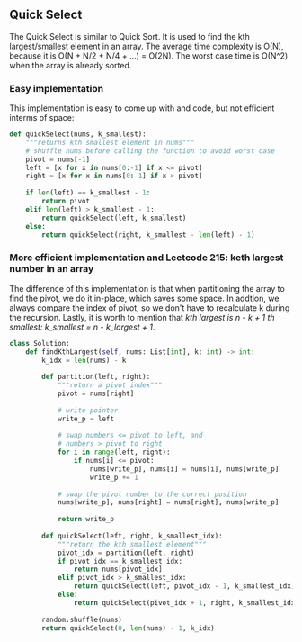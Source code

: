 ## Quick Select
The Quick Select is similar to Quick Sort. It is used to find the kth largest/smallest element in an array. The average time complexity is O(N), because it is O(N + N/2 + N/4 + ...) = O(2N). The worst case time is O(N^2) when the array is already sorted.

### Easy implementation
This implementation is easy to come up with and code, but not efficient interms of space:
```python
def quickSelect(nums, k_smallest):
    """returns kth smallest element in nums"""
    # shuffle nums before calling the function to avoid worst case
    pivot = nums[-1]
    left = [x for x in nums[0:-1] if x <= pivot]
    right = [x for x in nums[0:-1] if x > pivot]
    
    if len(left) == k_smallest - 1:
        return pivot
    elif len(left) > k_smallest - 1:
        return quickSelect(left, k_smallest)
    else:
        return quickSelect(right, k_smallest - len(left) - 1)
```

### More efficient implementation and Leetcode 215: keth largest number in an array
The difference of this implementation is that when partitioning the array to find the pivot, we do it in-place, which saves some space. In addtion, we always compare the index of pivot, so we don't have to recalculate k during the recursion. Lastly, it is worth to mention that *kth largest is n - k + 1 th smallest: k_smallest = n - k_largest + 1*.
```python
class Solution:
    def findKthLargest(self, nums: List[int], k: int) -> int:
        k_idx = len(nums) - k
        
        def partition(left, right):
            """return a pivot index"""
            pivot = nums[right]
            
            # write pointer
            write_p = left
            
            # swap numbers <= pivot to left, and
            # numbers > pivot to right
            for i in range(left, right):
                if nums[i] <= pivot:
                    nums[write_p], nums[i] = nums[i], nums[write_p]
                    write_p += 1
                    
            # swap the pivot number to the correct position
            nums[write_p], nums[right] = nums[right], nums[write_p]
            
            return write_p
        
        def quickSelect(left, right, k_smallest_idx):
            """return the kth smallest element"""
            pivot_idx = partition(left, right)
            if pivot_idx == k_smallest_idx:
                return nums[pivot_idx]
            elif pivot_idx > k_smallest_idx:
                return quickSelect(left, pivot_idx - 1, k_smallest_idx)
            else:
                return quickSelect(pivot_idx + 1, right, k_smallest_idx)
            
        random.shuffle(nums)
        return quickSelect(0, len(nums) - 1, k_idx)
```
